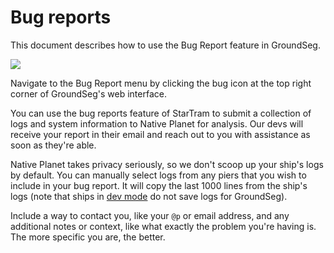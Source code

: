 # Bug reports

This document describes how to use the Bug Report feature in GroundSeg. 

![](/static/bug-reports.png)

Navigate to the Bug Report menu by clicking the bug icon at the top right corner of GroundSeg's web interface.

You can use the bug reports feature of StarTram to submit a collection of logs and system information to Native Planet for analysis. Our devs will receive your report in their email and reach out to you with assistance as soon as they're able.

Native Planet takes privacy seriously, so we don't scoop up your ship's logs by default. You can manually select logs from any piers that you wish to include in your bug report. It will copy the last 1000 lines from the ship's logs (note that ships in [dev mode](/guide/devmode.html) do not save logs for GroundSeg).

Include a way to contact you, like your `@p` or email address, and any additional notes or context, like what exactly the problem you're having is. The more specific you are, the better.